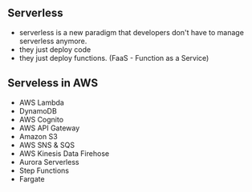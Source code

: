 ## Serverless
- serverless is a new paradigm that developers don't have to manage serverless anymore.
- they just deploy code
- they just deploy functions. (FaaS - Function as a Service)

## Serveless in AWS
- AWS Lambda
- DynamoDB
- AWS Cognito
- AWS API Gateway
- Amazon S3
- AWS SNS & SQS
- AWS Kinesis Data Firehose
- Aurora Serverless
- Step Functions
- Fargate

